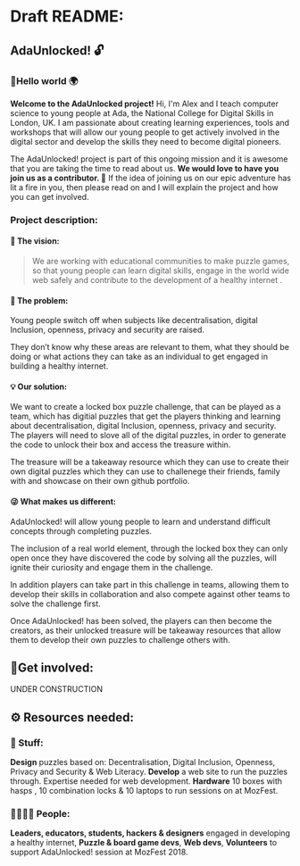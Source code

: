# Draft README:
## AdaUnlocked! 🔓

### 👋Hello world 🌍
**Welcome to the AdaUnlocked project!**
Hi, I'm Alex and I teach computer science to young people at Ada, the National College for Digital Skills in London, UK. I am passionate about creating learning experiences, tools and workshops that will allow our young people to get actively involved in the digital sector and develop the skills they need to become digital pioneers.

The AdaUnlocked! project is part of this ongoing mission and it is awesome that you are taking the time to read about us. **We would love to have you join us as a contributor. 🤟** If the idea of joining us on our epic adventure has lit a fire in you, then please read on and I will explain the project and how you can get involved.

### Project description:
#### 🔮 The vision:
> We are working with educational communities to make puzzle games, so that young people can learn digital skills, engage in the world wide web safely and contribute to the development of a healthy internet .

#### 🤔 The problem:
Young people switch off when subjects like decentralisation, digital Inclusion, openness, privacy and security are raised.

They don’t know why these areas are relevant to them, what they should be doing or what actions they can take as an individual to get engaged in building a healthy internet.

#### 💡 Our solution:
We want to create a locked box puzzle challenge, that can be played as a team, which has digitial puzzles that get the players thinking and learning about decentralisation, digital Inclusion, openness, privacy and security. The players will need to slove all of the digital puzzles, in order to generate the code to unlock their box and access the treasure within.

The treasure will be a takeaway resource which they can use to create their own digital puzzles which they can use to challenege their friends, family with and showcase on their own github portfolio.

#### 😜 What makes us different:
AdaUnlocked! will allow young people to learn and understand difficult concepts through completing puzzles. 

The inclusion of a real world element, through the locked box they can only open once they have discovered the code by solving all the puzzles, will ignite their curiosity and engage them in the challenge. 

In addition players can take part in this challenge in teams, allowing them to develop their skills in collaboration and also compete against other teams to solve the challenge first.

Once AdaUnlocked! has been solved, the players can then become the creators, as their unlocked treasure will be takeaway resources that allow them to develop their own puzzles to challenge others with.

## 🤝Get involved:
UNDER CONSTRUCTION

## ⚙️ Resources needed:
### 🎁 Stuff:
**Design** puzzles based on: Decentralisation, Digital Inclusion, Openness, Privacy and Security & Web Literacy.
**Develop** a web site to run the puzzles through. Expertise needed for web development.
**Hardware** 10 boxes with hasps , 10 combination locks & 10 laptops to run sessions on at MozFest.
### 👨‍👩‍👧‍👦   People:
**Leaders, educators, students, hackers & designers** engaged in developing a healthy internet,
**Puzzle & board game devs**,
**Web devs**,
**Volunteers** to support AdaUnlocked! session at MozFest 2018.
